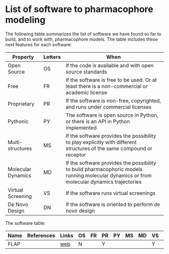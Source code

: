 # List of software to pharmacophore modeling

The following table summarizes the list of software we have found so far to build, and to work
with, pharmacophore models. The table includes these next features for each software:

|   Property | Letters  | When |
|---|---|---|
| Open Source | OS | If the code is available and with open source standards |
| Free |  FR | If the software is free to be used. Or at least there is a non-commercial or academic license |
| Proprietary | PR | If the software is non-free, copyrighted, and runs under commercial licenses |
| Pythonic | PY | The software is open source in Python, or there is an API in Python implemented |
| Multi-structures | MS | If the software provides the possibility to play explicitly with different structures of the same compound or receptor |
| Molecular Dynamics| MD | If the software provides the possibility to build pharmacophoric models running molecular dynamics or from molecular dynamics trajectories|
| Virtual Screening | VS | If the software runs virtual screenings |
| De Novo Design | DN | If the software is oriented to perform *de novo* design |


The software table:

| Name | References | Links           | OS | FR | PR | PY | MS | MD | VS | DN |
|---   |---         |---              |--- |--- |--- |--- |--- |--- |--- |--- |
| FLAP |            | [web][FLAP web] | N  |    | Y  |    |    |    | Y  |    |




[FLAP web]: https://www.moldiscovery.com/software/flap/ "FLAP 2.2 & WaterFLAP"


